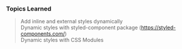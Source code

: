  ### Topics Learned 
  > Add inline and external styles dynamically <br>
  > Dynamic styles with styled-component package (https://styled-components.com/) <br>
  > Dynamic styles with CSS Modules
